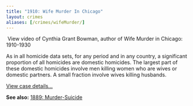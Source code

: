 ```yaml
---
title: "1910: Wife Murder In Chicago"
layout: crimes
aliases: [/crimes/wifeMurder/]
---
```


![]()
View video of Cynthia Grant Bowman, author of Wife Murder in Chicago: 1910-1930

As in all homicide data sets, for any period and in any country, a significant proportion of all homicides are domestic homicides. The largest part of these domestic homicides involve men killing women who are wives or domestic partners. A small fraction involve wives killing husbands.

[View case details...](/database/2460/)

**See also:**
   [1889: Murder-Suicide](/crimes/murderSuicide/)
